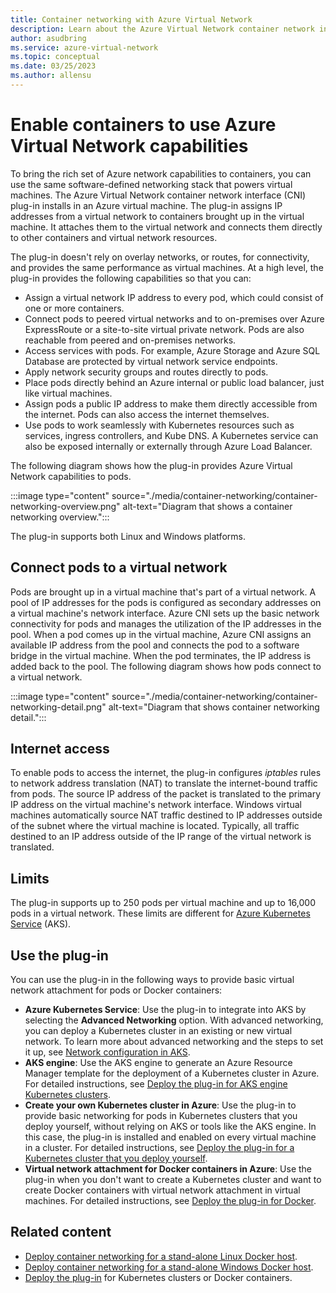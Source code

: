 ```yaml
---
title: Container networking with Azure Virtual Network
description: Learn about the Azure Virtual Network container network interface (CNI) plug-in and how to enable containers to use an Azure virtual network.
author: asudbring
ms.service: azure-virtual-network
ms.topic: conceptual
ms.date: 03/25/2023
ms.author: allensu
---
```


# Enable containers to use Azure Virtual Network capabilities

To bring the rich set of Azure network capabilities to containers, you can use the same software-defined networking stack that powers virtual machines. The Azure Virtual Network container network interface (CNI) plug-in installs in an Azure virtual machine. The plug-in assigns IP addresses from a virtual network to containers brought up in the virtual machine. It attaches them to the virtual network and connects them directly to other containers and virtual network resources.

The plug-in doesn't rely on overlay networks, or routes, for connectivity, and provides the same performance as virtual machines. At a high level, the plug-in provides the following capabilities so that you can:

- Assign a virtual network IP address to every pod, which could consist of one or more containers.
- Connect pods to peered virtual networks and to on-premises over Azure ExpressRoute or a site-to-site virtual private network. Pods are also reachable from peered and on-premises networks.
- Access services with pods. For example, Azure Storage and Azure SQL Database are protected by virtual network service endpoints.
- Apply network security groups and routes directly to pods.
- Place pods directly behind an Azure internal or public load balancer, just like virtual machines.
- Assign pods a public IP address to make them directly accessible from the internet. Pods can also access the internet themselves.
- Use pods to work seamlessly with Kubernetes resources such as services, ingress controllers, and Kube DNS. A Kubernetes service can also be exposed internally or externally through Azure Load Balancer.

The following diagram shows how the plug-in provides Azure Virtual Network capabilities to pods.

:::image type="content" source="./media/container-networking/container-networking-overview.png" alt-text="Diagram that shows a container networking overview.":::

The plug-in supports both Linux and Windows platforms.

## Connect pods to a virtual network

Pods are brought up in a virtual machine that's part of a virtual network. A pool of IP addresses for the pods is configured as secondary addresses on a virtual machine's network interface. Azure CNI sets up the basic network connectivity for pods and manages the utilization of the IP addresses in the pool. When a pod comes up in the virtual machine, Azure CNI assigns an available IP address from the pool and connects the pod to a software bridge in the virtual machine. When the pod terminates, the IP address is added back to the pool. The following diagram shows how pods connect to a virtual network.

:::image type="content" source="./media/container-networking/container-networking-detail.png" alt-text="Diagram that shows container networking detail.":::

## Internet access

To enable pods to access the internet, the plug-in configures *iptables* rules to network address translation (NAT) to translate the internet-bound traffic from pods. The source IP address of the packet is translated to the primary IP address on the virtual machine's network interface. Windows virtual machines automatically source NAT traffic destined to IP addresses outside of the subnet where the virtual machine is located. Typically, all traffic destined to an IP address outside of the IP range of the virtual network is translated.

## Limits

The plug-in supports up to 250 pods per virtual machine and up to 16,000 pods in a virtual network. These limits are different for [Azure Kubernetes Service](../azure-resource-manager/management/azure-subscription-service-limits.md?toc=%2fazure%2fvirtual-network%2ftoc.json#azure-kubernetes-service-limits) (AKS).

## Use the plug-in

You can use the plug-in in the following ways to provide basic virtual network attachment for pods or Docker containers:

- **Azure Kubernetes Service**: Use the plug-in to integrate into AKS by selecting the **Advanced Networking** option. With advanced networking, you can deploy a Kubernetes cluster in an existing or new virtual network. To learn more about advanced networking and the steps to set it up, see [Network configuration in AKS](/azure/aks/configure-azure-cni?toc=%2fazure%2fvirtual-network%2ftoc.json).
- **AKS engine**: Use the AKS engine to generate an Azure Resource Manager template for the deployment of a Kubernetes cluster in Azure. For detailed instructions, see [Deploy the plug-in for AKS engine Kubernetes clusters](deploy-container-networking.md#deploy-the-azure-virtual-network-container-network-interface-plug-in).
- **Create your own Kubernetes cluster in Azure**: Use the plug-in to provide basic networking for pods in Kubernetes clusters that you deploy yourself, without relying on AKS or tools like the AKS engine. In this case, the plug-in is installed and enabled on every virtual machine in a cluster. For detailed instructions, see [Deploy the plug-in for a Kubernetes cluster that you deploy yourself](deploy-container-networking.md#deploy-plug-in-for-a-kubernetes-cluster).
- **Virtual network attachment for Docker containers in Azure**: Use the plug-in when you don't want to create a Kubernetes cluster and want to create Docker containers with virtual network attachment in virtual machines. For detailed instructions, see [Deploy the plug-in for Docker](deploy-container-networking.md#deploy-plug-in-for-docker-containers).

## Related content

* [Deploy container networking for a stand-alone Linux Docker host](/azure/virtual-network/deploy-container-networking-docker-linux).
* [Deploy container networking for a stand-alone Windows Docker host](/azure/virtual-network/deploy-container-networking-docker-windows).
* [Deploy the plug-in](deploy-container-networking.md) for Kubernetes clusters or Docker containers.